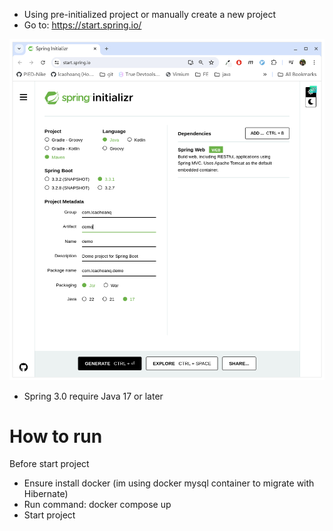 - Using pre-initialized project or manually create a new project
- Go to: https://start.spring.io/

![img.png](img.png)

- Spring 3.0 require Java 17 or later

# How to run
Before start project
- Ensure install docker (im using docker mysql container to migrate with Hibernate)
- Run command: docker compose up
- Start project
